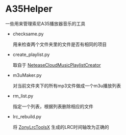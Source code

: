 # A35Helper
一些用来管理索尼A35播放器音乐的工具


 - checksame.py
 
    用来检查两个文件夹里的文件是否有相同的项目

 - create_playlist.py
 
    取自于 [NeteaseCloudMusicPlaylistCreator][1]

 - m3uMaker.py
 
    对当前文件夹下的所有mp3文件做成一个m3u播放列表

 - rm_list.py
 
    指定一个列表，根据列表删除相应的文件
    
 - lrc_rebuild.py
 
    将 [ZonyLrcToolsX][2] 生成的LRC时间轴改为正确的
    
  [1]: https://github.com/vileer/NeteaseCloudMusicPlaylistCreator
  [2]: https://github.com/GameBelial/ZonyLrcToolsX
